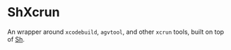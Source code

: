 # ShXcrun

An wrapper around `xcodebuild`, `agvtool`, and other `xcrun` tools, built on top of [Sh](https://github.com/FullQueueDeveloper/Sh.git).


